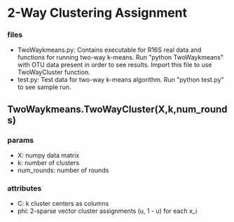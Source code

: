 # 2-Way Clustering Assignment

### files
- TwoWaykmeans.py: Contains executable for R16S real data and functions for running two-way k-means. Run "python TwoWaykmeans" with OTU data present in order to see results. Import this file to use TwoWayCluster function.
- test.py: Test data for two-way k-means algorithm. Run "python test.py" to see sample run.

## TwoWaykmeans.TwoWayCluster(X,k,num_rounds)
### params
- X: numpy data matrix
- k: number of clusters
- num_rounds: number of rounds

### attributes
- C: k cluster centers as columns
- phi: 2-sparse vector cluster assignments (u, 1 - u) for each x_i



